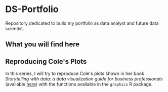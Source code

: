 # DS-Portfolio
Repository dedicated to build my portfolio as data analyst and future data scientist.

## What you will find here


## Reproducing Cole's Plots

In this series, I will try to reproduce Cole's plots shown in her book *Storytelling with data: a data visualization guide for business professionals* (available [here](https://www.amazon.com.mx/Storytelling-Data-Visualization-Business-Professionals/dp/1119002257)) with the functions available in the `graphics` R package.
